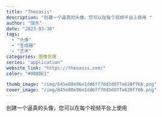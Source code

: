 ```yaml
---
title: "Theoasis"
description: "创建一个逼真的头像，您可以在每个视频平台上使用 "
author: "瑞东"
date: "2023-03-30"
tags:
  - "头像"
  - "生成器"
  - "艺术"
categories: 图像处理
series: "application"
website_link: "https://theoasis.com/"
color: "#008DE1"

thumb_image: "/img/645e08e96e1dd6ff78d3d077a620f76b.png"
cover_image: "/img/645e08e96e1dd6ff78d3d077a620f76b.png"
---
```


创建一个逼真的头像，您可以在每个视频平台上使用 